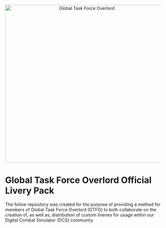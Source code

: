 <p align="center"><img src="https://globaltaskforceoverlord.org/storage/images/Logo.png" alt="Global Task Force Overlord" width="512"/></p>

# Global Task Force Overlord Official Livery Pack

The follow repository was created for the purpose of providing a method for members of Global Task Force Overlord (GTFO) to both collaborate on the creation of, as well as, distribution of custom liveries for usage within our Digital Combat Simulator (DCS) community.
